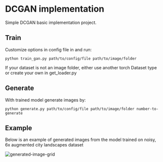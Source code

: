 # DCGAN implementation

Simple DCGAN basic implementation project.

## Train

Customize options in config file in and run:
```
python train_gan.py path/to/config/file path/to/image/folder
```

If your dataset is not an image folder, either use another torch Dataset type or create your own in get_loader.py

## Generate

With trained model generate images by:
```
python generate.py path/to/config/file path/to/image/folder number-to-generate
```

## Example

Below is an example of generated images from the model trained on noisy, 6x augmented city landscapes dataset

![generated-image-grid](https://i.imgur.com/NQAnsNq.png)